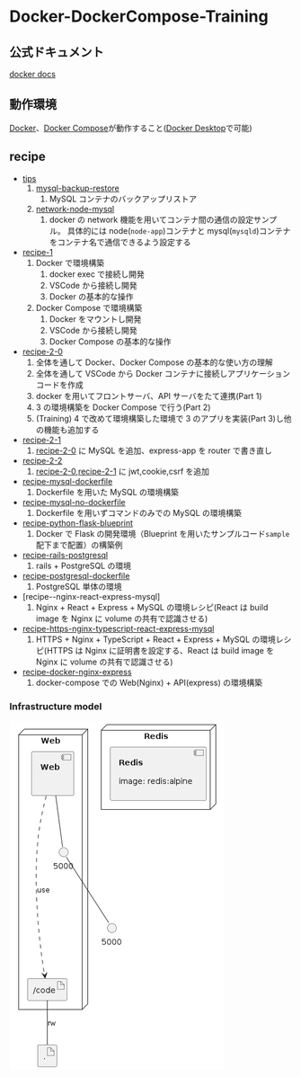 # Docker-DockerCompose-Training

## 公式ドキュメント

[docker docs](https://docs.docker.com/)

## 動作環境

[Docker](https://www.docker.com/)、[Docker Compose](https://docs.docker.com/compose/)が動作すること([Docker Desktop](https://www.docker.com/get-started)で可能)

## recipe

- [tips](./tips/)
  1. [mysql-backup-restore](./tips/mysql-backup-restore/)
     1. MySQL コンテナのバックアップリストア
  2. [network-node-mysql](./tips/network-node-mysql/)
     1. docker の network 機能を用いてコンテナ間の通信の設定サンプル。 具体的には node(`node-app`)コンテナと mysql(`mysqld`)コンテナをコンテナ名で通信できるよう設定する
- [recipe-1](./recipe-1/README.md)
  1. Docker で環境構築
     1. docker exec で接続し開発
     1. VSCode から接続し開発
     1. Docker の基本的な操作
  2. Docker Compose で環境構築
     1. Docker をマウントし開発
     1. VSCode から接続し開発
     1. Docker Compose の基本的な操作
- [recipe-2-0](./recipe-2-0/README.md)
  1. 全体を通して Docker、Docker Compose の基本的な使い方の理解
  2. 全体を通して VSCode から Docker コンテナに接続しアプリケーションコードを作成
  3. docker を用いてフロントサーバ、API サーバをたて連携(Part 1)
  4. 3 の環境構築を Docker Compose で行う(Part 2)
  5. (Training) 4 で改めて環境構築した環境で 3 のアプリを実装(Part 3)し他の機能も追加する
- [recipe-2-1](./recipe-2-1/README.md)
  1. [recipe-2-0](./recipe-2-0/README.md) に MySQL を追加、express-app を router で書き直し
- [recipe-2-2](./recipe-2-2/README.md)
  1. [recipe-2-0](./recipe-2-0/README.md),[recipe-2-1](./recipe-2-1/README.md) に jwt,cookie,csrf を追加
- [recipe-mysql-dockerfile](./recipe-mysql-dockerfile/README.md)
  1. Dockerfile を用いた MySQL の環境構築
- [recipe-mysql-no-dockerfile](./recipe-mysql-no-dockerfile/README.md)
  1. Dockerfile を用いずコマンドのみでの MySQL の環境構築
- [recipe-python-flask-blueprint](./recipe-python-flask-blueprint/README.md)
  1. Docker で Flask の開発環境（Blueprint を用いたサンプルコード`sample`配下まで配置）の構築例
- [recipe-rails-postgresql](./recipe-rails-postgresql)
  1. rails + PostgreSQL の環境
- [recipe-postgresql-dockerfile](./recipe-postgresql-dockerfile)
  1. PostgreSQL 単体の環境
- [recipe--nginx-react-express-mysql]
  1. Nginx + React + Express + MySQL の環境レシピ(React は build image を Nginx に volume の共有で認識させる)
- [recipe-https-nginx-typescript-react-express-mysql](./recipe-https-nginx-typescript-react-express-mysql)
  1. HTTPS + Nginx + TypeScript + React + Express + MySQL の環境レシピ(HTTPS は Nginx に証明書を設定する、React は build image を Nginx に volume の共有で認識させる)
- [recipe-docker-nginx-express](./recipe-docker-nginx-express)
  1. docker-compose での Web(Nginx) + API(express) の環境構築


### Infrastructure model

![Infrastructure model](.infragenie/infrastructure_model.png)